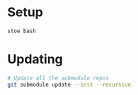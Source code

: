 
# Setup

```bash
stow bash
```

# Updating

```bash
# Update all the submodule repos
git submodule update --init --recursive
```
